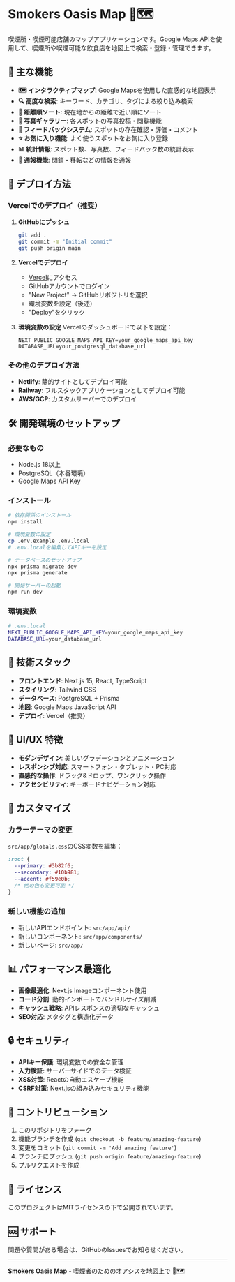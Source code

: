 # Smokers Oasis Map 🚬🗺️

喫煙所・喫煙可能店舗のマップアプリケーションです。Google Maps APIを使用して、喫煙所や喫煙可能な飲食店を地図上で検索・登録・管理できます。

## 🌟 主な機能

- **🗺️ インタラクティブマップ**: Google Mapsを使用した直感的な地図表示
- **🔍 高度な検索**: キーワード、カテゴリ、タグによる絞り込み検索
- **📍 距離順ソート**: 現在地からの距離で近い順にソート
- **📸 写真ギャラリー**: 各スポットの写真投稿・閲覧機能
- **💬 フィードバックシステム**: スポットの存在確認・評価・コメント
- **⭐ お気に入り機能**: よく使うスポットをお気に入り登録
- **📊 統計情報**: スポット数、写真数、フィードバック数の統計表示
- **🚨 通報機能**: 閉鎖・移転などの情報を通報

## 🚀 デプロイ方法

### Vercelでのデプロイ（推奨）

1. **GitHubにプッシュ**
   ```bash
   git add .
   git commit -m "Initial commit"
   git push origin main
   ```

2. **Vercelでデプロイ**
   - [Vercel](https://vercel.com)にアクセス
   - GitHubアカウントでログイン
   - "New Project" → GitHubリポジトリを選択
   - 環境変数を設定（後述）
   - "Deploy"をクリック

3. **環境変数の設定**
   Vercelのダッシュボードで以下を設定：
   ```
   NEXT_PUBLIC_GOOGLE_MAPS_API_KEY=your_google_maps_api_key
   DATABASE_URL=your_postgresql_database_url
   ```

### その他のデプロイ方法

- **Netlify**: 静的サイトとしてデプロイ可能
- **Railway**: フルスタックアプリケーションとしてデプロイ可能
- **AWS/GCP**: カスタムサーバーでのデプロイ

## 🛠️ 開発環境のセットアップ

### 必要なもの
- Node.js 18以上
- PostgreSQL（本番環境）
- Google Maps API Key

### インストール
```bash
# 依存関係のインストール
npm install

# 環境変数の設定
cp .env.example .env.local
# .env.localを編集してAPIキーを設定

# データベースのセットアップ
npx prisma migrate dev
npx prisma generate

# 開発サーバーの起動
npm run dev
```

### 環境変数
```bash
# .env.local
NEXT_PUBLIC_GOOGLE_MAPS_API_KEY=your_google_maps_api_key
DATABASE_URL=your_database_url
```

## 📱 技術スタック

- **フロントエンド**: Next.js 15, React, TypeScript
- **スタイリング**: Tailwind CSS
- **データベース**: PostgreSQL + Prisma
- **地図**: Google Maps JavaScript API
- **デプロイ**: Vercel（推奨）

## 🎨 UI/UX 特徴

- **モダンデザイン**: 美しいグラデーションとアニメーション
- **レスポンシブ対応**: スマートフォン・タブレット・PC対応
- **直感的な操作**: ドラッグ&ドロップ、ワンクリック操作
- **アクセシビリティ**: キーボードナビゲーション対応

## 🔧 カスタマイズ

### カラーテーマの変更
`src/app/globals.css`のCSS変数を編集：
```css
:root {
  --primary: #3b82f6;
  --secondary: #10b981;
  --accent: #f59e0b;
  /* 他の色も変更可能 */
}
```

### 新しい機能の追加
- 新しいAPIエンドポイント: `src/app/api/`
- 新しいコンポーネント: `src/app/components/`
- 新しいページ: `src/app/`

## 📊 パフォーマンス最適化

- **画像最適化**: Next.js Imageコンポーネント使用
- **コード分割**: 動的インポートでバンドルサイズ削減
- **キャッシュ戦略**: APIレスポンスの適切なキャッシュ
- **SEO対応**: メタタグと構造化データ

## 🔒 セキュリティ

- **APIキー保護**: 環境変数での安全な管理
- **入力検証**: サーバーサイドでのデータ検証
- **XSS対策**: Reactの自動エスケープ機能
- **CSRF対策**: Next.jsの組み込みセキュリティ機能

## 🤝 コントリビューション

1. このリポジトリをフォーク
2. 機能ブランチを作成 (`git checkout -b feature/amazing-feature`)
3. 変更をコミット (`git commit -m 'Add amazing feature'`)
4. ブランチにプッシュ (`git push origin feature/amazing-feature`)
5. プルリクエストを作成

## 📄 ライセンス

このプロジェクトはMITライセンスの下で公開されています。

## 🆘 サポート

問題や質問がある場合は、GitHubのIssuesでお知らせください。

---

**Smokers Oasis Map** - 喫煙者のためのオアシスを地図上で 🚬🗺️

